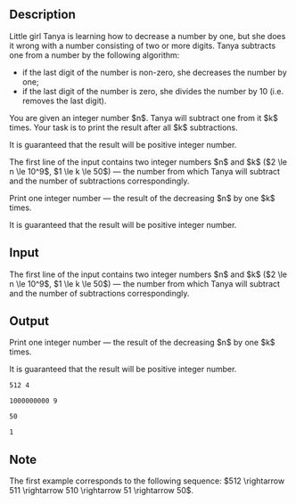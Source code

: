 ## Description

<div><p>Little girl Tanya is learning how to decrease a number by one, but she does it wrong with a number consisting of two or more digits. Tanya subtracts one from a number by the following algorithm:</p><ul> <li> if the last digit of the number is non-zero, she decreases the number by one; </li><li> if the last digit of the number is zero, she divides the number by 10 (i.e. removes the last digit). </li></ul><p>You are given an integer number $n$. Tanya will subtract one from it $k$ times. Your task is to print the result after all $k$ subtractions.</p><p>It is guaranteed that the result will be positive integer number.</p></div><div class="input-specification"><p>The first line of the input contains two integer numbers $n$ and $k$ ($2 \le n \le 10^9$, $1 \le k \le 50$) — the number from which Tanya will subtract and the number of subtractions correspondingly.</p></div><div class="output-specification"><p>Print one integer number — the result of the decreasing $n$ by one $k$ times.</p><p>It is guaranteed that the result will be positive integer number. </p></div>

## Input

<p>The first line of the input contains two integer numbers $n$ and $k$ ($2 \le n \le 10^9$, $1 \le k \le 50$) — the number from which Tanya will subtract and the number of subtractions correspondingly.</p>

## Output

<p>Print one integer number — the result of the decreasing $n$ by one $k$ times.</p><p>It is guaranteed that the result will be positive integer number. </p>





```input1
512 4

```




```input2
1000000000 9

```




```output1
50

```




```output2
1

```



## Note

<p>The first example corresponds to the following sequence: $512 \rightarrow 511 \rightarrow 510 \rightarrow 51 \rightarrow 50$.</p>
